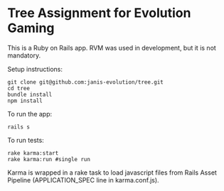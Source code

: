 # Tree Assignment for Evolution Gaming

This is a Ruby on Rails app. RVM was used in development, but it is not mandatory.

Setup instructions:

    git clone git@github.com:janis-evolution/tree.git
    cd tree
    bundle install
    npm install

To run the app:

    rails s

To run tests:

    rake karma:start
    rake karma:run #single run

Karma is wrapped in a rake task to load javascript files from Rails Asset Pipeline (APPLICATION_SPEC line in karma.conf.js).
